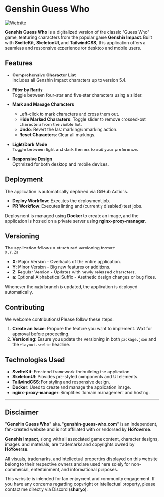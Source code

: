 # Genshin Guess Who

[![Website](https://img.shields.io/badge/Website-genshin--guess--who.com-blue)](https://genshin-guess-who.com)

**Genshin Guess Who** is a digitalized version of the classic "Guess Who" game, featuring characters from the popular game **Genshin Impact**. Built with **SvelteKit**, **SkeletonUI**, and **TailwindCSS**, this application offers a seamless and responsive experience for desktop and mobile users.

## Features

- **Comprehensive Character List**  
  Includes all Genshin Impact characters up to version 5.4.

- **Filter by Rarity**  
  Toggle between four-star and five-star characters using a slider.

- **Mark and Manage Characters**

  - Left-click to mark characters and cross them out.
  - **Hide Marked Characters**: Toggle slider to remove crossed-out characters from the visible list.
  - **Undo**: Revert the last marking/unmarking action.
  - **Reset Characters**: Clear all markings.

- **Light/Dark Mode**  
  Toggle between light and dark themes to suit your preference.

- **Responsive Design**  
  Optimized for both desktop and mobile devices.

## Deployment

The application is automatically deployed via GitHub Actions.

- **Deploy Workflow**: Executes the deployment job.
- **PR Workflow**: Executes linting and (currently disabled) test jobs.

Deployment is managed using **Docker** to create an image, and the application is hosted on a private server using **nginx-proxy-manager**.

## Versioning

The application follows a structured versioning format:  
`X.Y.Za`

- **X**: Major Version - Overhauls of the entire application.
- **Y**: Minor Version - Big new features or additions.
- **Z**: Regular Version - Updates with newly released characters.
- **a**: Optional Alphabetical Suffix - Aesthetic design changes or bug fixes.

Whenever the `main` branch is updated, the application is deployed automatically.

## Contributing

We welcome contributions! Please follow these steps:

1. **Create an Issue**: Propose the feature you want to implement. Wait for approval before proceeding.
2. **Versioning**: Ensure you update the versioning in both `package.json` and the `+layout.svelte` headline.

## Technologies Used

- **SvelteKit**: Frontend framework for building the application.
- **SkeletonUI**: Provides pre-styled components and UI elements.
- **TailwindCSS**: For styling and responsive design.
- **Docker**: Used to create and manage the application image.
- **nginx-proxy-manager**: Simplifies domain management and hosting.

---

## Disclaimer

"**Genshin Guess Who**" aka. "**genshin-guess-who.com**" is an independent, fan-created website and is not affiliated with or endorsed by **HoYoverse**.

**Genshin Impact**, along with all associated game content, character designs, images, and materials, are trademarks and copyrights owned by **HoYoverse**.

All visuals, trademarks, and intellectual properties displayed on this website belong to their respective owners and are used here solely for non-commercial, entertainment, and informational purposes.

This website is intended for fan enjoyment and community engagement. If you have any concerns regarding copyright or intellectual property, please contact me directly via Discord (**shuryo**).
